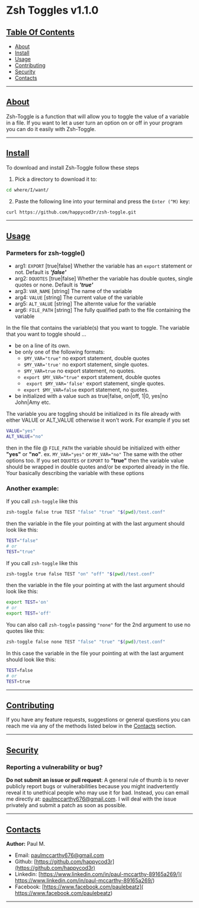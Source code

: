 # Zsh Toggles v1.1.0

## [Table Of Contents](#table_of_contents)

- [About](#about)
- [Install](#install)
- [Usage](#usage)
- [Contributing](#contributing)
- [Security](#security)
- [Contacts](#contacts)

---

## [About](#about)

Zsh-Toggle is a function that will allow you to toggle the value of a variable in a file.
If you want to let a user turn an option on or off in your program you can do it easily with Zsh-Toggle. 

--- 

## [Install](#install)

To download and install Zsh-Toggle follow these steps

1) Pick a directory to download it to:

```bash
cd where/I/want/
```

2) Paste the following line into your terminal and press the `Enter (^M)` key:

```bash
curl https://github.com/happycod3r/zsh-toggle.git
```

---

## [Usage](#usage)

### Parmeters for zsh-toggle()

- arg1: `EXPORT`     [true|false]   Whether the variable has an `export` statement or not. Default is ***'false'***
- arg2: `DQUOTES`    [true|false]   Whether the variable has double quotes, single quotes or none. Default is ***'true'***
- arg3: `VAR_NAME`   [string]       The name of the variable
- arg4: `VALUE`      [string]       The current value of the variable
- arg5: `ALT_VALUE`  [string]       The alternte value for the variable
- arg6: `FILE_PATH`  [string]       The fully qualified path to the file containing the variable

In the file that contains the variable(s) that you want to toggle.
The variable that you want to toggle should ...
- be on a line of its own.
- be only one of the following formats: 
  - `$MY_VAR="true"`             no export statement, double quotes
  - `$MY_VAR='true'`             no export statement, single quotes.
  - `$MY_VAR=true`               no export statement, no quotes.
  - `export $MY_VAR="true"`      export statement, double quotes
  - ` export $MY_VAR='false'`     export statement, single quotes.
  - `export $MY_VAR=false`       export statement, no quotes.
- be initialized with a value such as true|false, on|off, 1|0, yes|no John|Amy etc.

The variable you are toggling should be initialized in its 
file already with either VALUE or ALT_VALUE otherwise it won't work.
For example if you set

```bash
VALUE="yes"
ALT_VALUE="no" 
```

then in the file @ `FILE_PATH` the variable should be initialized 
with either **"yes"** or **"no"**. ex. `MY_VAR="yes"` or `MY_VAR="no"`
The same with the other options too. If you set `DQUOTES` or `EXPORT` to 
**"true"** then the variable value should be wrapped in double quotes
and/or be exported already in the file. Your basically describing the 
variable with these options

### Another example: 

If you call `zsh-toggle` like this

```bash
zsh-toggle false true TEST "false" "true" "$(pwd)/test.conf"
```

then the variable in the file your pointing at with the last argument should look like this:

```bash
TEST="false"
# or
TEST="true"
```

If you call `zsh-toggle` like this

```bash
zsh-toggle true false TEST "on" "off" "$(pwd)/test.conf"
```

then the variable in the file your pointing at with the last argument should look like this:

```bash
export TEST='on'
# or
export TEST='off'
```

You can also call `zsh-toggle` passing `"none"` for the 2nd argument to use no quotes like this:

```bash
zsh-toggle false none TEST "false" "true" "$(pwd)/test.conf"
```

In this case the variable in the file your pointing at with the last argument should look like this:

```bash
TEST=false
# or
TEST=true
```
---

## [Contributing](#contributing)

If you have any feature requests, suggestions or general questions you can reach me via any of the methods listed below in the [Contacts](#contacts) section.

---

## [Security](#security)

### Reporting a vulnerability or bug?

**Do not submit an issue or pull request**: A general rule of thumb is to never publicly report bugs or vulnerabilities because you might inadvertently reveal it to unethical people who may use it for bad. Instead, you can email me directly at: [paulmccarthy676@gmail.com](mailto:paulmccarthy676@gmail.com). I will deal with the issue privately and submit a patch as soon as possible.

---

## [Contacts](#contacts)

**Author:** Paul M.

* Email: [paulmccarthy676@gmail.com](mailto:paulmccarthy676@gmail.com)
* Github: [https://github.com/happycod3r](https://github.com/happycod3r)
* Linkedin: [https://www.linkedin.com/in/paul-mccarthy-89165a269/]( https://www.linkedin.com/in/paul-mccarthy-89165a269/)
* Facebook: [https://www.facebook.com/paulebeatz]( https://www.facebook.com/paulebeatz)

---
